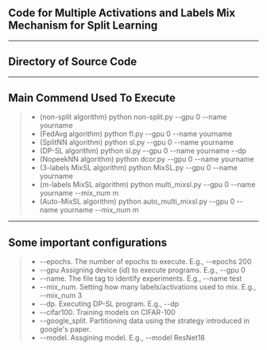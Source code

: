 
## Code for Multiple Activations and Labels Mix Mechanism for Split Learning
---
## Directory of Source Code

---
##  Main Commend Used To Execute
> + (non-split algorithm) python non-split.py --gpu 0 --name yourname
> + (FedAvg algorithm) python fl.py --gpu 0 --name yourname
> + (SplitNN algorithm) python sl.py --gpu 0 --name yourname
> + (DP-SL algorithm) python sl.py --gpu  0 --name yourname --dp
> + (NopeekNN algorithm) python dcor.py --gpu 0 --name yourname
> + (3-labels MixSL algorithm) python MixSL.py --gpu 0 --name yourname
> + (m-labels MixSL algorithm) python multi_mixsl.py --gpu 0 --name yourname --mix_num m
> + (Auto-MixSL algorithm) python auto_multi_mixsl.py --gpu  0 --name yourname --mix_num m
---
## Some important configurations
> +  --epochs. The number of epochs to execute. E.g., --epochs 200
> + --gpu Assigning device (id) to execute programs. E.g., --gpu 0
> + --name. The file tag to identify experiments. E.g., --name test
> + --mix_num. Setting how many labels/activations used to mix. E.g., --mix_num 3
> + --dp. Executing DP-SL program. E.g., --dp
> + --cifar100. Training models on CIFAR-100
> + --google_split. Partitioning data using the strategy introduced in google's paper.
> + --model. Assgining model. E.g., --model ResNet18

